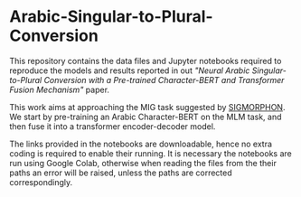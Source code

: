 # Arabic-Singular-to-Plural-Conversion

This repository contains the data files and Jupyter notebooks required to reproduce the models and results reported in out *"Neural Arabic Singular-to-Plural Conversion with a Pre-trained Character-BERT and Transformer Fusion Mechanism"* paper.

This work aims at approaching the MIG task suggested by [SIGMORPHON](https://github.com/sigmorphon/2022InflectionST/blob/main/part2/README.md). We start by pre-training an Arabic Character-BERT on the MLM task, and then fuse it into a transformer encoder-decoder model.

The links provided in the notebooks are downloadable, hence no extra coding is required to enable their running. It is necessary the notebooks are run using Google Colab, otherwise when reading the files from the their paths an error will be raised, unless the paths are corrected correspondingly.
